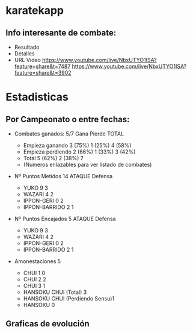 # karatekapp

## Info interesante de combate:
- Resultado
- Detalles
- URL Video
https://www.youtube.com/live/NbxUTYO1ISA?feature=share&t=7487
https://www.youtube.com/live/NbxUTYO1ISA?feature=share&t=3902


# Estadisticas

## Por Campeonato o entre fechas:
- Combates ganados: 	5/7
				Gana	Pierde	TOTAL
	- Empieza ganando	3 (75%)	1 (25%)	4 (58%)
	- Empieza perdiendo	2 (66%)	1 (33%)	3 (42%)
	- Total			5 (62%)	2 (38%)	7
	* (Numeros enlazables para ver listado de combates)

- Nº Puntos Metidos	14
			ATAQUE 	Defensa
	- YUKO		9	3
	- WAZARI 	4	2
	- IPPON-GERI	0	2
	- IPPON-BARRIDO	2	1

- Nº Puntos Encajados	5
			ATAQUE 	Defensa
	- YUKO		9	3
	- WAZARI 	4	2
	- IPPON-GERI	0	2
	- IPPON-BARRIDO	2	1

- Amonestaciones	5
	- CHUI 1			0	
	- CHUI 2			2	
	- CHUI 3			1
	- HANSOKU CHUI (Total) 		3
	- HANSOKU CHUI (Perdiendo Sensu)1	
	- HANSOKU			0



## Graficas de evolución 